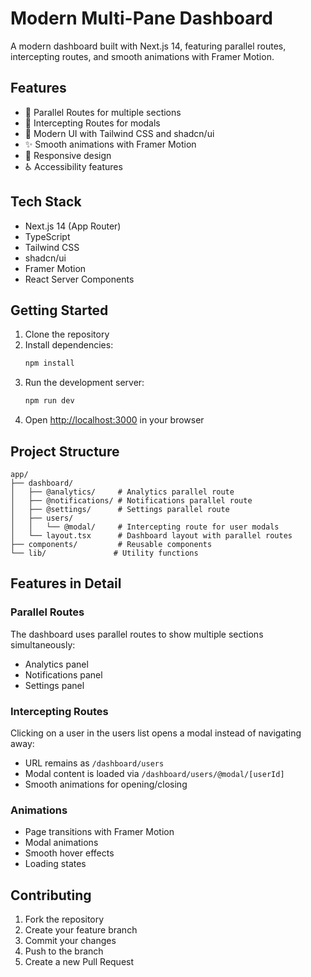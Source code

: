 # Modern Multi-Pane Dashboard

A modern dashboard built with Next.js 14, featuring parallel routes, intercepting routes, and smooth animations with Framer Motion.

## Features

- 🎯 Parallel Routes for multiple sections
- 🔄 Intercepting Routes for modals
- 🎨 Modern UI with Tailwind CSS and shadcn/ui
- ✨ Smooth animations with Framer Motion
- 📱 Responsive design
- ♿ Accessibility features

## Tech Stack

- Next.js 14 (App Router)
- TypeScript
- Tailwind CSS
- shadcn/ui
- Framer Motion
- React Server Components

## Getting Started

1. Clone the repository
2. Install dependencies:
   ```bash
   npm install
   ```
3. Run the development server:
   ```bash
   npm run dev
   ```
4. Open [http://localhost:3000](http://localhost:3000) in your browser

## Project Structure

```
app/
├── dashboard/
│   ├── @analytics/     # Analytics parallel route
│   ├── @notifications/ # Notifications parallel route
│   ├── @settings/      # Settings parallel route
│   ├── users/
│   │   └── @modal/     # Intercepting route for user modals
│   └── layout.tsx      # Dashboard layout with parallel routes
├── components/         # Reusable components
└── lib/               # Utility functions
```

## Features in Detail

### Parallel Routes

The dashboard uses parallel routes to show multiple sections simultaneously:

- Analytics panel
- Notifications panel
- Settings panel

### Intercepting Routes

Clicking on a user in the users list opens a modal instead of navigating away:

- URL remains as `/dashboard/users`
- Modal content is loaded via `/dashboard/users/@modal/[userId]`
- Smooth animations for opening/closing

### Animations

- Page transitions with Framer Motion
- Modal animations
- Smooth hover effects
- Loading states

## Contributing

1. Fork the repository
2. Create your feature branch
3. Commit your changes
4. Push to the branch
5. Create a new Pull Request
